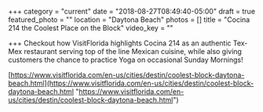 +++
category = "current"
date = "2018-08-27T08:49:40-05:00"
draft = true
featured_photo = ""
location = "Daytona Beach"
photos = []
title = "Cocina 214 the Coolest Place on the Block"
video_key = ""

+++
Checkout how VisitFlorida highlights Cocina 214 as an authentic Tex-Mex restaurant serving top of the line Mexican cuisine, while also giving customers the chance to practice Yoga on occasional Sunday Mornings!

[https://www.visitflorida.com/en-us/cities/destin/coolest-block-daytona-beach.html](https://www.visitflorida.com/en-us/cities/destin/coolest-block-daytona-beach.html "https://www.visitflorida.com/en-us/cities/destin/coolest-block-daytona-beach.html")